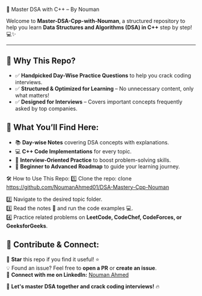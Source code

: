🚀 Master DSA with C++ – By Nouman

Welcome to **Master-DSA-Cpp-with-Nouman**, a structured repository to help you learn **Data Structures and Algorithms (DSA) in C++** step by step! 💻✨

---

## 📌 Why This Repo?

- ✅ **Handpicked Day-Wise Practice Questions** to help you crack coding interviews.
- ✅ **Structured & Optimized for Learning** – No unnecessary content, only what matters!
- ✅ **Designed for Interviews** – Covers important concepts frequently asked by top companies.

## 📌 What You’ll Find Here:

- 📚 **Day-wise Notes** covering DSA concepts with explanations.
- 💻 **C++ Code Implementations** for every topic.
- 🎯 **Interview-Oriented Practice** to boost problem-solving skills.
- 🚀 **Beginner to Advanced Roadmap** to guide your learning journey.

🛠️ How to Use This Repo:
1️⃣ Clone the repo:
clone https://github.com/NoumanAhmed01/DSA-Mastery-Cpp-Nouman

2️⃣ Navigate to the desired topic folder.  
3️⃣ Read the notes 📖 and run the code examples 💻.  
4️⃣ Practice related problems on **LeetCode, CodeChef, CodeForces, or GeeksforGeeks**.

## 🤝 Contribute & Connect:

🌟 **Star** this repo if you find it useful! ⭐  
💡 Found an issue? Feel free to **open a PR** or **create an issue**.  
🔗 **Connect with me on LinkedIn:** [Nouman Ahmed](https://www.linkedin.com/in/nouman-ahmed01)

🚀 **Let's master DSA together and crack coding interviews!** 🔥
